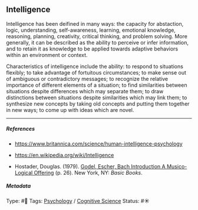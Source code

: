 ## Intelligence

Intelligence has been deifined in many ways: the capacity for abstaction, logic, understanding, self-awareness, learning, emotional knowledge, reasoning, planning, creativity, critical thinking, and problem solving. More generally, it can be described as the ability to perceive or infer information, and to retain it as knowledge to be applied towards adaptive behaviors within an environment or context.

Characteristics of intelligence include the ability: to respond to situations flexibly; to take advantage of fortuitous circumstances; to make sense out of ambiguous or contradictory messages; to recognize the relative importance of different elements of a situation; to find similarities between situations despite differences which may separate them; to draw distinctions between situations despite similarities which may link them; to synthesize new concepts by taking old concepts and putting them together in new ways; to come up with ideas which are novel.

---

##### References

* https://www.britannica.com/science/human-intelligence-psychology

* https://en.wikipedia.org/wiki/Intelligence

* Hostader, Douglas. (1979). [Godel, Escher, Bach Introduction A Musico-Logical Offering](Godel,%20Escher,%20Bach%20Introduction%20A%20Musico-Logical%20Offering.md) (p. 26). New York, NY: *Basic Books*.

##### Metadata

Type: #🔴 
Tags: [Psychology](Psychology.md) / [Cognitive Science]()
Status: #☀️ 
